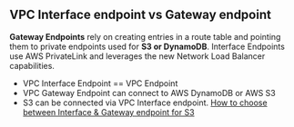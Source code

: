 ## VPC Interface endpoint vs Gateway endpoint

**Gateway Endpoints** rely on creating entries in a route table and pointing them to private endpoints used for **S3 or DynamoDB**. Interface Endpoints use AWS PrivateLink and leverages the new Network Load Balancer capabilities.

* VPC Interface Endpoint == VPC Endpoint
* VPC Gateway Endpoint can connect to AWS DynamoDB or AWS S3
* S3 can be connected via VPC Interface endpoint. [How to choose between Interface & Gateway endpoint for S3](https://aws.amazon.com/blogs/architecture/choosing-your-vpc-endpoint-strategy-for-amazon-s3/)
